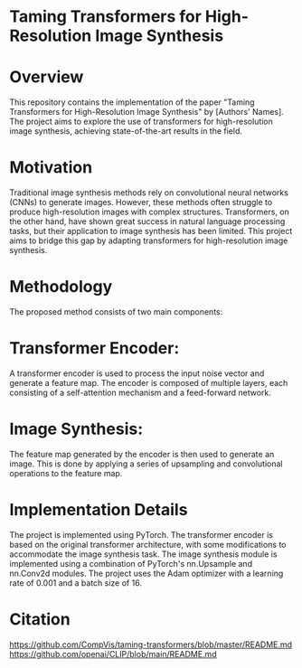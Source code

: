 # Taming Transformers for High-Resolution Image Synthesis

# Overview
This repository contains the implementation of the paper "Taming Transformers for High-Resolution Image Synthesis" by [Authors' Names]. The project aims to explore the use of transformers for high-resolution image synthesis, achieving state-of-the-art results in the field.

# Motivation
Traditional image synthesis methods rely on convolutional neural networks (CNNs) to generate images. However, these methods often struggle to produce high-resolution images with complex structures. Transformers, on the other hand, have shown great success in natural language processing tasks, but their application to image synthesis has been limited. This project aims to bridge this gap by adapting transformers for high-resolution image synthesis.

# Methodology
The proposed method consists of two main components:

# Transformer Encoder:
A transformer encoder is used to process the input noise vector and generate a feature map. The encoder is composed of multiple layers, each consisting of a self-attention mechanism and a feed-forward network.
# Image Synthesis:
The feature map generated by the encoder is then used to generate an image. This is done by applying a series of upsampling and convolutional operations to the feature map.
# Implementation Details
The project is implemented using PyTorch.
The transformer encoder is based on the original transformer architecture, with some modifications to accommodate the image synthesis task.
The image synthesis module is implemented using a combination of PyTorch's nn.Upsample and nn.Conv2d modules.
The project uses the Adam optimizer with a learning rate of 0.001 and a batch size of 16.

# Citation

https://github.com/CompVis/taming-transformers/blob/master/README.md
https://github.com/openai/CLIP/blob/main/README.md





